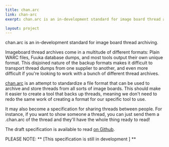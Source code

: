 ```yaml
---
title: chan.arc
link: chan-arc
exerpt: chan.arc is an in-development standard for image board thread archiving.

layout: project
---
```

chan.arc is an in-development standard for image board thread archiving.

Imageboard thread archives come in a multitude of different formats: Plain WARC files, Fuuka database dumps, and most tools output their own unique format. This disjoined nature of the backup formats makes it difficult to transport thread dumps from one supplier to another, and even more difficult if you're looking to work with a bunch of different thread archives.

[chan.arc](https://github.com/bibanon/chan.arc) is an attempt to standardize a file format that can be used to archive and store threads from all sorts of image boards. This should make it easier to create a tool that backs up threads, meaning we don't need to redo the same work of creating a format for our specific tool to use.

It may also become a specification for sharing threads between people. For instance, if you want to show someone a thread, you can just send them a .chan.arc of the thread and they'll have the whole thing ready to read!

The draft specification is available to read [on Github](https://github.com/bibanon/chan.arc/blob/master/chan-arc-spec.rst).

PLEASE NOTE: ** [This specification is still in development ] **